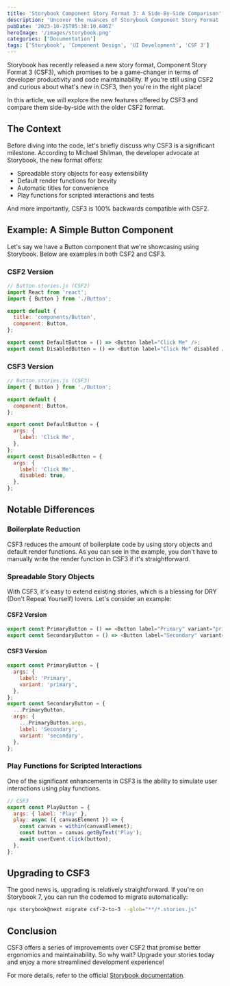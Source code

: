```yaml
---
title: 'Storybook Component Story Format 3: A Side-By-Side Comparison'
description: 'Uncover the nuances of Storybook Component Story Format (CSF) 3. Dive deep into its features, benefits, and contrasts with its predecessors.'
pubDate: '2023-10-25T05:38:10.606Z'
heroImage: '/images/storybook.png'
categories: ['Documentation']
tags: ['Storybook', 'Component Design', 'UI Development', 'CSF 3']
---
```


Storybook has recently released a new story format, Component Story Format 3 (CSF3), which promises to be a game-changer in terms of developer productivity and code maintainability. If you're still using CSF2 and curious about what's new in CSF3, then you're in the right place!

In this article, we will explore the new features offered by CSF3 and compare them side-by-side with the older CSF2 format.

## The Context

Before diving into the code, let's briefly discuss why CSF3 is a significant milestone. According to Michael Shilman, the developer advocate at Storybook, the new format offers:

- Spreadable story objects for easy extensibility
- Default render functions for brevity
- Automatic titles for convenience
- Play functions for scripted interactions and tests

And more importantly, CSF3 is 100% backwards compatible with CSF2.

## Example: A Simple Button Component

Let's say we have a Button component that we're showcasing using Storybook. Below are examples in both CSF2 and CSF3.

### CSF2 Version

```javascript
// Button.stories.js (CSF2)
import React from 'react';
import { Button } from './Button';

export default {
  title: 'components/Button',
  component: Button,
};

export const DefaultButton = () => <Button label="Click Me" />;
export const DisabledButton = () => <Button label="Click Me" disabled />;
```

### CSF3 Version

```javascript
// Button.stories.js (CSF3)
import { Button } from './Button';

export default {
  component: Button,
};

export const DefaultButton = {
  args: {
    label: 'Click Me',
  },
};
export const DisabledButton = {
  args: {
    label: 'Click Me',
    disabled: true,
  },
};
```

## Notable Differences

### Boilerplate Reduction

CSF3 reduces the amount of boilerplate code by using story objects and default render functions. As you can see in the example, you don't have to manually write the render function in CSF3 if it's straightforward.

### Spreadable Story Objects

With CSF3, it's easy to extend existing stories, which is a blessing for DRY (Don't Repeat Yourself) lovers. Let's consider an example:

#### CSF2 Version

```javascript
export const PrimaryButton = () => <Button label="Primary" variant="primary" />;
export const SecondaryButton = () => <Button label="Secondary" variant="secondary" />;
```

#### CSF3 Version

```javascript
export const PrimaryButton = {
  args: {
    label: 'Primary',
    variant: 'primary',
  },
};
export const SecondaryButton = {
  ...PrimaryButton,
  args: {
    ...PrimaryButton.args,
    label: 'Secondary',
    variant: 'secondary',
  },
};
```

### Play Functions for Scripted Interactions

One of the significant enhancements in CSF3 is the ability to simulate user interactions using play functions.

```javascript
// CSF3
export const PlayButton = {
  args: { label: 'Play' },
  play: async ({ canvasElement }) => {
    const canvas = within(canvasElement);
    const button = canvas.getByText('Play');
    await userEvent.click(button);
  },
};
```

## Upgrading to CSF3

The good news is, upgrading is relatively straightforward. If you're on Storybook 7, you can run the codemod to migrate automatically:

```bash
npx storybook@next migrate csf-2-to-3 --glob="**/*.stories.js"
```

## Conclusion

CSF3 offers a series of improvements over CSF2 that promise better ergonomics and maintainability. So why wait? Upgrade your stories today and enjoy a more streamlined development experience!

For more details, refer to the official [Storybook documentation](https://storybook.js.org/).
